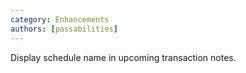 ```yaml
---
category: Enhancements
authors: [passabilities]
---
```


Display schedule name in upcoming transaction notes.
